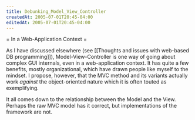 ```yaml
---
title: Debunking_Model_View_Controller
createdAt: 2005-07-01T20:45-04:00
editedAt: 2005-07-01T20:45-04:00
---
```


= In a Web-Application Context =

As I have discussed elsewhere (see [[Thoughts and issues with web-based DB programming]]), Model-View-Controller is one way of going about complex GUI internals, even in a web-application context. It has quite a few benefits, mostly organizational, which have drawn people like myself to the mindset. I propose, however, that the MVC method and its variants actually work <i>against</i> the object-oriented nature which it is often touted as exemplifying.

It all comes down to the relationship between the Model and the View. Perhaps the raw MVC model has it correct, but implementations of the framework are not.

